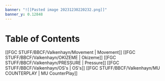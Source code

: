 ```yaml
---
banner: "![[Pasted image 20231230220232.png]]"
banner_y: 0.12848
---
```

# Table of Contents
[[FGC STUFF/BBCF/Valkenhayn/Movement | Movement]]
[[FGC STUFF/BBCF/Valkenhayn/OKIZEME | Okizeme]]
[[FGC STUFF/BBCF/Valkenhayn/PRESSURE | Pressure]]
[[FGC STUFF/BBCF/Valkenhayn/OS's | OS's]]
[[FGC STUFF/BBCF/Valkenhayn/MU COUNTERPLAY | MU CounterPlay]]